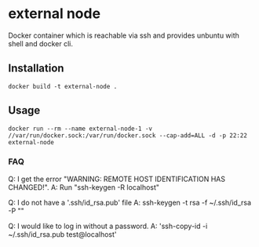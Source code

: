 # external node

Docker container which is reachable via ssh and provides unbuntu with shell and docker cli.

## Installation
```
docker build -t external-node .
``` 
## Usage 
```
docker run --rm --name external-node-1 -v //var/run/docker.sock:/var/run/docker.sock --cap-add=ALL -d -p 22:22 external-node
```

### FAQ

Q: I get the error "WARNING: REMOTE HOST IDENTIFICATION HAS CHANGED!".
A: Run "ssh-keygen -R localhost"

Q: I do not have a '.ssh/id_rsa.pub' file
A: ssh-keygen -t rsa -f ~/.ssh/id_rsa -P ""

Q: I would like to log in without a password.
A: 'ssh-copy-id -i ~/.ssh/id_rsa.pub test@localhost' 


